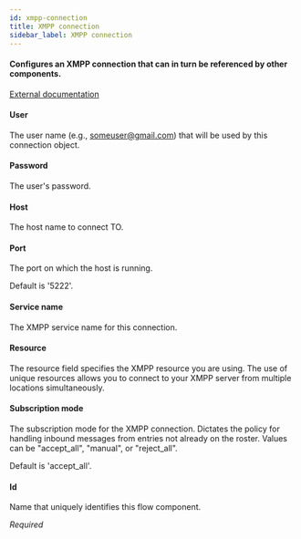 ```yaml
---
id: xmpp-connection
title: XMPP connection
sidebar_label: XMPP connection
---
```

#### Configures an XMPP connection that can in turn be referenced by other components.
<a href="https://docs.spring.io/spring-integration/docs/4.3.x/reference/html/xmpp.html#xmpp-connection" target="_blank">External documentation</a>


#### User
The user name (e.g., someuser@gmail.com) that will be used by this connection object.

#### Password
The user's password.

#### Host
The host name to connect TO.

#### Port
The port on which the host is running.

Default is '5222'.

#### Service name
The XMPP service name for this connection.

#### Resource
The resource field specifies the XMPP resource you are using. The use of unique resources allows you to connect to your XMPP server from multiple locations simultaneously.

#### Subscription mode
The subscription mode for the XMPP connection. Dictates the policy for handling inbound messages from entries not already on the roster. Values can be "accept_all", "manual", or "reject_all".

Default is 'accept_all'.

#### Id
Name that uniquely identifies this flow component.

<i>Required</i>

